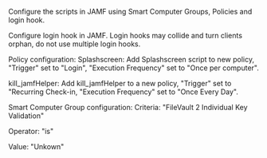 Configure the scripts in JAMF using Smart Computer Groups, Policies and login hook.

Configure login hook in JAMF. Login hooks may collide and turn clients orphan, do not use multiple login hooks.

Policy configuration: 
Splashscreen:
Add Splashscreen script to new policy, "Trigger" set to "Login", "Execution Frequency" set to "Once per computer".

kill_jamfHelper:
Add kill_jamfHelper to a new policy, "Trigger" set to "Recurring Check-in, "Execution Frequency" set to "Once Every Day".

Smart Computer Group configuration:
Criteria:
"FileVault 2 Individual Key Validation"

Operator:
"is"

Value:
"Unkown"
